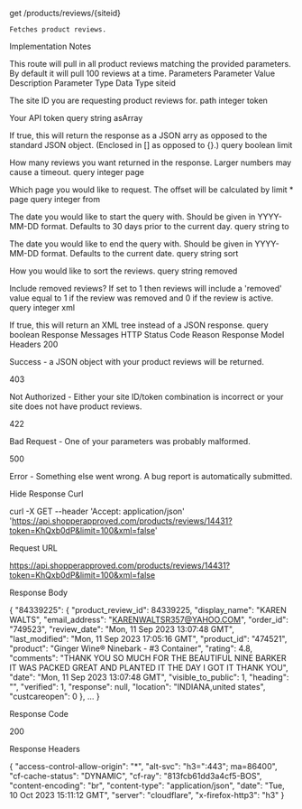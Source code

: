 
get /products/reviews/{siteid}

    Fetches product reviews.

Implementation Notes

This route will pull in all product reviews matching the provided parameters. By default it will pull 100 reviews at a time.
Parameters
Parameter 	Value 	Description 	Parameter Type 	Data Type
siteid 		

The site ID you are requesting product reviews for.
	path 	integer
token 		

Your API token
	query 	string
asArray 	

If true, this will return the response as a JSON arry as opposed to the standard JSON object. (Enclosed in [] as opposed to {}.)
	query 	boolean
limit 		

How many reviews you want returned in the response. Larger numbers may cause a timeout.
	query 	integer
page 		

Which page you would like to request. The offset will be calculated by limit * page
	query 	integer
from 		

The date you would like to start the query with. Should be given in YYYY-MM-DD format. Defaults to 30 days prior to the current day.
	query 	string
to 		

The date you would like to end the query with. Should be given in YYYY-MM-DD format. Defaults to the current date.
	query 	string
sort 	

How you would like to sort the reviews.
	query 	string
removed 	

Include removed reviews? If set to 1 then reviews will include a 'removed' value equal to 1 if the review was removed and 0 if the review is active.
	query 	integer
xml 	

If true, this will return an XML tree instead of a JSON response.
	query 	boolean
Response Messages
HTTP Status Code 	Reason 	Response Model 	Headers
200 	

Success - a JSON object with your product reviews will be returned.
	
	
403 	

Not Authorized - Either your site ID/token combination is incorrect or your site does not have product reviews.
	
	
422 	

Bad Request - One of your parameters was probably malformed.
	
	
500 	

Error - Something else went wrong. A bug report is automatically submitted.
	
	
Hide Response
Curl

curl -X GET --header 'Accept: application/json' 'https://api.shopperapproved.com/products/reviews/14431?token=KhQxb0dP&limit=100&xml=false'

Request URL

https://api.shopperapproved.com/products/reviews/14431?token=KhQxb0dP&limit=100&xml=false

Response Body

{
  "84339225": {
    "product_review_id": 84339225,
    "display_name": "KAREN WALTS",
    "email_address": "KARENWALTSR357@YAHOO.COM",
    "order_id": "749523",
    "review_date": "Mon, 11 Sep 2023 13:07:48 GMT",
    "last_modified": "Mon, 11 Sep 2023 17:05:16 GMT",
    "product_id": "474521",
    "product": "Ginger Wine® Ninebark - #3 Container",
    "rating": 4.8,
    "comments": "THANK YOU SO MUCH FOR THE BEAUTIFUL NINE BARKER IT WAS PACKED GREAT AND PLANTED IT THE DAY I GOT IT THANK YOU",
    "date": "Mon, 11 Sep 2023 13:07:48 GMT",
    "visible_to_public": 1,
    "heading": "",
    "verified": 1,
    "response": null,
    "location": "INDIANA,united states",
    "custcareopen": 0
  },
  ...
}

Response Code

200

Response Headers

{
  "access-control-allow-origin": "*",
  "alt-svc": "h3=\":443\"; ma=86400",
  "cf-cache-status": "DYNAMIC",
  "cf-ray": "813fcb61dd3a4cf5-BOS",
  "content-encoding": "br",
  "content-type": "application/json",
  "date": "Tue, 10 Oct 2023 15:11:12 GMT",
  "server": "cloudflare",
  "x-firefox-http3": "h3"
}


